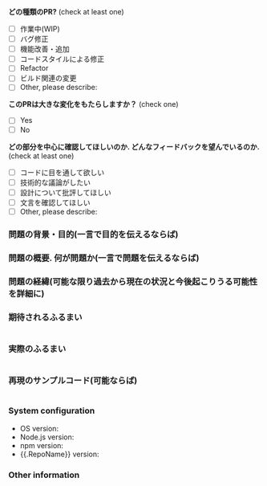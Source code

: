 <!-- PULL REQUEST TEMPLATE -->
<!-- (Update "[ ]" to "[x]" to check a box) -->

**どの種類のPR?** (check at least one)

- [ ] 作業中(WIP)
- [ ] バグ修正
- [ ] 機能改善・追加
- [ ] コードスタイルによる修正
- [ ] Refactor
- [ ] ビルド関連の変更
- [ ] Other, please describe:

**このPRは大きな変化をもたらしますか？** (check one)

- [ ] Yes
- [ ] No

**どの部分を中心に確認してほしいのか. どんなフィードバックを望んでいるのか.** (check at least one)

- [ ] コードに目を通して欲しい
- [ ] 技術的な議論がしたい
- [ ] 設計について批評してほしい
- [ ] 文言を確認してほしい
- [ ] Other, please describe:

### 問題の背景・目的(一言で目的を伝えるならば)

<!-- 変数のスコープを限定し，デバッグをしやすくするため -->

### 問題の概要. 何が問題か(一言で問題を伝えるならば)

<!-- message変数が様々な場所から呼ばれる可能性がある -->

### 問題の経緯(可能な限り過去から現在の状況と今後起こりうる可能性を詳細に)

<!-- 今まで，開発のスピードを重視してコードの可読性を無視してきた．-->
<!-- いよいよ，複雑になっていき一度整理を行う必要が出てきた．-->
<!-- 現在，message文字列をグローバル領域に持っている -->
<!-- そのため，message変数が様々な場所から呼ばれる可能性がある -->
<!-- 変数のスコープを限定し，デバッグや機能追加をしやすくするため -->

### 期待されるふるまい

<!-- Tell us what should happen -->
```

```

### 実際のふるまい

<!-- Tell us what happens instead -->
```

```

### 再現のサンプルコード(可能ならば)

```

```

### System configuration

- OS version:
- Node.js version:
- npm version:
- {{.RepoName}} version:

### Other information

<!-- you want to write anything -->
<!-- mention -->
